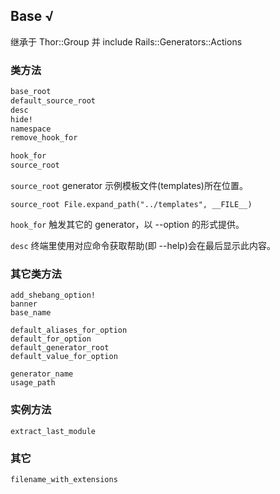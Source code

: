 ## Base √

继承于 Thor::Group 并 include Rails::Generators::Actions

### 类方法

```ruby
base_root
default_source_root
desc
hide!
namespace
remove_hook_for

hook_for
source_root
```

`source_root` generator 示例模板文件(templates)所在位置。

```
source_root File.expand_path("../templates", __FILE__)
```

`hook_for` 触发其它的 generator，以 --option 的形式提供。

`desc` 终端里使用对应命令获取帮助(即 --help)会在最后显示此内容。

### 其它类方法

```
add_shebang_option!  
banner
base_name  

default_aliases_for_option
default_for_option
default_generator_root
default_value_for_option

generator_name  
usage_path
```

### 实例方法

```
extract_last_module
```

### 其它

```
filename_with_extensions
```
